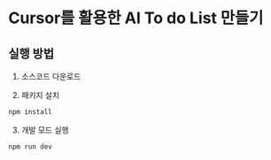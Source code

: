 # Cursor를 활용한 AI To do List 만들기

## 실행 방법

1. 소스코드 다운로드

2. 패키지 설치

```bash
npm install
```

3. 개발 모드 실행

```bash
npm run dev
```
